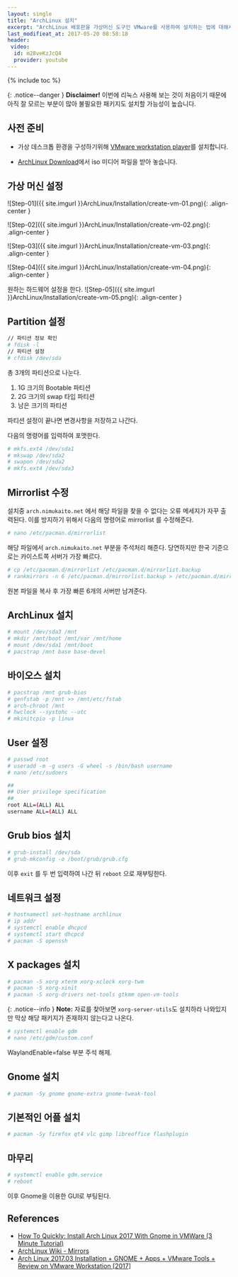 ```yaml
---
layout: single
title: "ArchLinux 설치"
excerpt: "ArchLinux 배포판을 가상머신 도구인 VMware를 사용하여 설치하는 법에 대해서 알아봅니다."
last_modifieat_at: 2017-05-20 08:58:18
header:
 video:
  id: m28veKzJcQ4
  provider: youtube
---
```


{% include toc %}

{: .notice--danger }
**Disclaimer!** 이번에 리눅스 사용해 보는 것이 처음이기 때문에 아직 잘 모르는 부분이 많아 불필요한 패키지도 설치할 가능성이 높습니다.

## 사전 준비

-	가상 데스크톱 환경을 구성하기위해 [VMware workstation player](http://www.vmware.com/products/player/playerpro-evaluation.html)를 설치합니다.

-	[ArchLinux Download](https://www.archlinux.org/download/)에서 iso 미디어 파일을 받아 놓습니다.

## 가상 머신 설정

![Step-01]({{ site.imgurl }}ArchLinux/Installation/create-vm-01.png){: .align-center }

![Step-02]({{ site.imgurl }}ArchLinux/Installation/create-vm-02.png){: .align-center }

![Step-03]({{ site.imgurl }}ArchLinux/Installation/create-vm-03.png){: .align-center }

![Step-04]({{ site.imgurl }}ArchLinux/Installation/create-vm-04.png){: .align-center }

원하는 하드웨어 설정을 한다.
![Step-05]({{ site.imgurl }}ArchLinux/Installation/create-vm-05.png){: .align-center }

## Partition 설정

```bash
// 파티션 정보 확인
# fdisk -l
// 파티션 설정
# cfdisk /dev/sda
```

총 3개의 파티션으로 나눈다.

1.	1G 크기의 Bootable 파티션
2.	2G 크기의 swap 타입 파티션
3.	남은 크기의 파티션

파티션 설정이 끝나면 변경사항을 저장하고 나간다.

다음의 명령어를 입력하여 포맷한다.

```bash
# mkfs.ext4 /dev/sda1
# mkswap /dev/sda2
# swapon /dev/sda2
# mkfs.ext4 /dev/sda3
```

## Mirrorlist 수정

설치중 `arch.nimukaito.net` 에서 해당 파일을 찾을 수 없다는 오류 메세지가 자꾸 출력된다. 이를 방지하기 위해서 다음의 명령어로 mirrorlist 를 수정해준다.

```bash
# nano /etc/pacman.d/mirrorlist
```

해당 파일에서 `arch.nimukaito.net` 부분을 주석처리 해준다.
당연하지만 한국 기준으로는 카이스트쪽 서버가 가장 빠르다.

```bash
# cp /etc/pacman.d/mirrorlist /etc/pacman.d/mirrorlist.backup
# rankmirrors -n 6 /etc/pacman.d/mirrorlist.backup > /etc/pacman.d/mirrorlist
```

원본 파일을 복사 후 가장 빠른 6개의 서버만 남겨준다.

## ArchLinux 설치

```bash
# mount /dev/sda3 /mnt
# mkdir /mnt/boot /mnt/var /mnt/home
# mount /dev/sda1 /mnt/boot
# pacstrap /mnt base base-devel
```

## 바이오스 설치

```bash
# pacstrap /mnt grub-bios
# genfstab -p /mnt >> /mnt/etc/fstab
# arch-chroot /mnt
# hwclock --systohc --utc
# mkinitcpio -p linux
```

## User 설정

```bash
# passwd root
# useradd -m -g users -G wheel -s /bin/bash username
# nano /etc/sudoers

##
## User privilege specification
##
root ALL=(ALL) ALL
username ALL=(ALL) ALL
```

## Grub bios 설치

```bash
# grub-install /dev/sda
# grub-mkconfig -o /boot/grub/grub.cfg
```

이후 `exit` 를 두 번 입력하여 나간 뒤 `reboot` 으로 재부팅한다.

## 네트워크 설정

```bash
# hostnamectl set-hostname archlinux
# ip addr
# systemctl enable dhcpcd
# systemctl start dhcpcd
# pacman -S openssh
```

## X packages 설치

```bash
# pacman -S xorg xterm xorg-xclock xorg-twm 
# pacman -S xorg-xinit 
# pacman -S xorg-drivers net-tools gtkmm open-vm-tools
```

{: .notice--info }
**Note:** 자료를 찾아보면 `xorg-server-utils`도 설치하라 나와있지만 막상 해당 패키지가 존재하지 않는다고 나온다.

```bash
# systemctl enable gdm
# nano /etc/gdm/custom.conf
```

WaylandEnable=false 부분 주석 해제.

## Gnome 설치

```bash
# pacman -Sy gnome gnome-extra gnome-tweak-tool
```

## 기본적인 어플 설치

```bash
# pacman -Sy firefox qt4 vlc gimp libreoffice flashplugin
```

## 마무리

```bash
# systemctl enable gdm.service
# reboot
```

이후 Gnome을 이용한 GUI로 부팅된다.

## References

-	[How To Quickly: Install Arch Linux 2017 With Gnome in VMWare (3 Minute Tutorial)](https://www.youtube.com/watch?v=m28veKzJcQ4)
-	[ArchLinux Wiki - Mirrors](https://wiki.archlinux.org/index.php/Mirrors#List_by_speed)
-	[Arch Linux 2017.03 Installation + GNOME + Apps + VMware Tools + Review on VMware Workstation [2017]](https://www.youtube.com/watch?v=Nojq2Ihy_3s&t=172s)